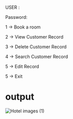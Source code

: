 
USER :

Password:

 1 -> Book a room
 
 2 -> View Customer Record
 
 3 -> Delete Customer Record
 
 4 -> Search Customer Record
 
 5 -> Edit Record
 
 5 -> Exit


 # output 
![Hotel images (1)](https://user-images.githubusercontent.com/81805695/160995728-12a11dea-534d-48ea-8665-1e309343809e.jpeg)


